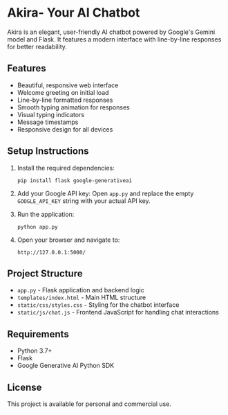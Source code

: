 # Akira- Your AI Chatbot

Akira is an elegant, user-friendly AI chatbot powered by Google's Gemini model and Flask. It features a modern interface with line-by-line responses for better readability.

## Features

- Beautiful, responsive web interface
- Welcome greeting on initial load
- Line-by-line formatted responses
- Smooth typing animation for responses
- Visual typing indicators
- Message timestamps
- Responsive design for all devices

## Setup Instructions

1. Install the required dependencies:
   ```
   pip install flask google-generativeai
   ```

2. Add your Google API key:
   Open `app.py` and replace the empty `GOOGLE_API_KEY` string with your actual API key.

3. Run the application:
   ```
   python app.py
   ```

4. Open your browser and navigate to:
   ```
   http://127.0.0.1:5000/
   ```

## Project Structure

- `app.py` - Flask application and backend logic
- `templates/index.html` - Main HTML structure
- `static/css/styles.css` - Styling for the chatbot interface
- `static/js/chat.js` - Frontend JavaScript for handling chat interactions

## Requirements

- Python 3.7+
- Flask
- Google Generative AI Python SDK

## License

This project is available for personal and commercial use.
